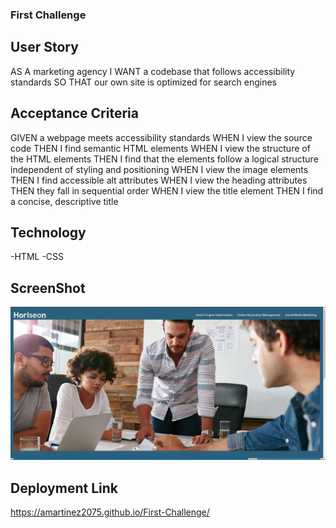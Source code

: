 ### First Challenge  

## User Story 

AS A marketing agency
I WANT a codebase that follows accessibility standards
SO THAT our own site is optimized for search engines

## Acceptance Criteria

GIVEN a webpage meets accessibility standards
WHEN I view the source code
THEN I find semantic HTML elements
WHEN I view the structure of the HTML elements
THEN I find that the elements follow a logical structure independent of styling and positioning
WHEN I view the image elements
THEN I find accessible alt attributes
WHEN I view the heading attributes
THEN they fall in sequential order
WHEN I view the title element
THEN I find a concise, descriptive title

## Technology 
-HTML
-CSS

## ScreenShot

![Alt text](<assets/images/Readme Image.png>)

## Deployment Link

https://amartinez2075.github.io/First-Challenge/ 